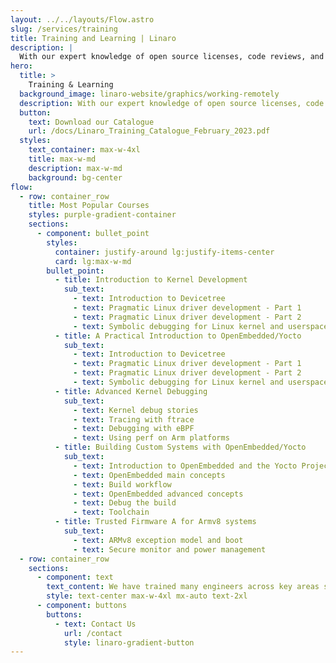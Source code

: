 ```yaml
---
layout: ../../layouts/Flow.astro
slug: /services/training
title: Training and Learning | Linaro
description: |
  With our expert knowledge of open source licenses, code reviews, and hands-on Linux training, we help companies eliminate risk, achieve compliance, and build strong relationships with open source communities. Our customized training courses cover a wide range of topics and can be tailored to meet the specific needs of your team. Gain the skills and expertise to embrace emerging technologies and best practices in the world of Linux and Arm technology.
hero:
  title: >
    Training & Learning
  background_image: linaro-website/graphics/working-remotely
  description: With our expert knowledge of open source licenses, code reviews, and hands-on Linux training, we help companies eliminate risk, achieve compliance, and build strong relationships with open source communities. Our customized training courses cover a wide range of topics and can be tailored to meet the specific needs of your team. Gain the skills and expertise to embrace emerging technologies and best practices in the world of Linux and Arm technology.
  button:
    text: Download our Catalogue
    url: /docs/Linaro_Training_Catalogue_February_2023.pdf
  styles:
    text_container: max-w-4xl
    title: max-w-md
    description: max-w-md
    background: bg-center
flow:
  - row: container_row
    title: Most Popular Courses
    styles: purple-gradient-container
    sections:
      - component: bullet_point
        styles:
          container: justify-around lg:justify-items-center
          card: lg:max-w-md
        bullet_point:
          - title: Introduction to Kernel Development
            sub_text:
              - text: Introduction to Devicetree
              - text: Pragmatic Linux driver development - Part 1
              - text: Pragmatic Linux driver development - Part 2
              - text: Symbolic debugging for Linux kernel and userspace
          - title: A Practical Introduction to OpenEmbedded/Yocto
            sub_text:
              - text: Introduction to Devicetree
              - text: Pragmatic Linux driver development - Part 1
              - text: Pragmatic Linux driver development - Part 2
              - text: Symbolic debugging for Linux kernel and userspace
          - title: Advanced Kernel Debugging
            sub_text:
              - text: Kernel debug stories
              - text: Tracing with ftrace
              - text: Debugging with eBPF
              - text: Using perf on Arm platforms
          - title: Building Custom Systems with OpenEmbedded/Yocto
            sub_text:
              - text: Introduction to OpenEmbedded and the Yocto Project
              - text: OpenEmbedded main concepts
              - text: Build workflow
              - text: OpenEmbedded advanced concepts
              - text: Debug the build
              - text: Toolchain
          - title: Trusted Firmware A for Armv8 systems
            sub_text:
              - text: ARMv8 exception model and boot
              - text: Secure monitor and power management
  - row: container_row
    sections:
      - component: text
        text_content: We have trained many engineers across key areas such as OP-TEE, Energy Aware Scheduler, Arm Trusted Firmware, Power Management and Open Source development to name but a few.
        style: text-center max-w-4xl mx-auto text-2xl
      - component: buttons
        buttons:
          - text: Contact Us
            url: /contact
            style: linaro-gradient-button
---
```

